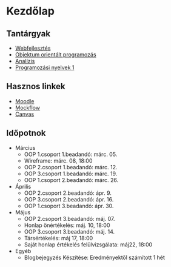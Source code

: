 # Kezdőlap

## Tantárgyak

* [Webfejlesztés](/webfejlesztes.html)
* [Objektum orientált programozás](/oop.html)
* [Analízis](/anal.html)
* [Programozási nyelvek 1](/pny1.html)

## Hasznos linkek

* [Moodle](http://moodle.elte.hu)
* [Mockflow](https://mockflow.com/)
* [Canvas](https://canvas.elte.hu/belepes/)

## Időpotnok

* Március
	* OOP 1.csoport 1.beadandó: márc. 05.
	* Wireframe: márc. 08, 18:00
	* OOP 2.csoport 1.beadandó: márc. 12.
	* OOP 3.csoport 1.beadandó: márc. 19.
	* OOP 1.csoport 2.beadandó: márc. 26.
* Április
	* OOP 2.csoport 2.beadandó: ápr. 9.
	* OOP 3.csoport 2.beadandó: ápr. 16.
	* OOP 1.csoport 3.beadandó: ápr. 30.
* Május
	* OOP 2.csoport 3.beadandó: máj. 07.
	* Honlap önértékelés: máj. 10, 18:00
	* OOP 3.csoport 3.beadandó: máj. 14.
	* Társértékelés: máj 17, 18:00
	* Saját honlap értékelés felülvizsgálata: máj22, 18:00
* Egyéb
	* Blogbejegyzés Készítése: Eredményektől számított 1 hét